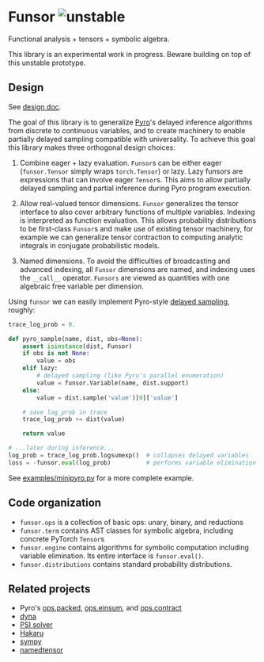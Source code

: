 # Funsor ![unstable](https://img.shields.io/badge/status-unstable-red.svg)

Functional analysis + tensors + symbolic algebra.

This library is an experimental work in progress.
Beware building on top of this unstable prototype.

## Design

See [design doc](https://docs.google.com/document/d/1LUj-oV5hJe74HJWKtog07Qrcaq4uhZQ5NuYuRevaVFo).

The goal of this library is to generalize [Pyro](http://pyro.ai)'s delayed
inference algorithms from discrete to continuous variables, and to create
machinery to enable partially delayed sampling compatible with universality. To
achieve this goal this library makes three orthogonal design choices:

1.  Combine eager + lazy evaluation. `Funsor`s can be either eager
    (`funsor.Tensor` simply wraps `torch.Tensor`) or lazy. Lazy funsors are
    expressions that can involve eager `Tensor`s. This aims to allow partially
    delayed sampling and partial inference during Pyro program execution.

2.  Allow real-valued tensor dimensions. `Funsor` generalizes the tensor
    interface to also cover arbitrary functions of multiple variables. Indexing
    is interpreted as function evaluation. This allows probability
    distributions to be first-class `Funsor`s and make use of existing tensor
    machinery, for example we can generalize tensor contraction to computing
    analytic integrals in conjugate probabilistic models.

3.  Named dimensions. To avoid the difficulties of broadcasting and advanced
    indexing, all `Funsor` dimensions are named, and indexing uses the
    `__call__` operator. `Funsors` are viewed as quantities with one algebraic
    free variable per dimension.

Using `funsor` we can easily implement Pyro-style
[delayed sampling](http://pyro.ai/examples/enumeration.html), roughly:

```py
trace_log_prob = 0.

def pyro_sample(name, dist, obs=None):
    assert isinstance(dist, Funsor)
    if obs is not None:
        value = obs
    elif lazy:
        # delayed sampling (like Pyro's parallel enumeration)
        value = funsor.Variable(name, dist.support)
    else:
        value = dist.sample('value')[0]['value']

    # save log_prob in trace
    trace_log_prob += dist(value)

    return value

# ...later during inference...
log_prob = trace_log_prob.logsumexp()  # collapses delayed variables
loss = -funsor.eval(log_prob)          # performs variable elimination
```
See [examples/minipyro.py](examples/minipyro.py) for a more complete example.

## Code organization

- `funsor.ops` is a collection of basic ops: unary, binary, and reductions
- `funsor.term` contains AST classes for symbolic algebra, including concrete
  PyTorch `Tensor`s
- `funsor.engine` contains algorithms for symbolic computation including
  variable elimination. Its entire interface is `funsor.eval()`.
- `funsor.distributions` contains standard probability distributions.

## Related projects

- Pyro's [ops.packed](https://github.com/uber/pyro/blob/dev/pyro/ops/packed.py),
  [ops.einsum](https://github.com/uber/pyro/blob/dev/pyro/ops/einsum), and
  [ops.contract](https://github.com/uber/pyro/blob/dev/pyro/ops/contract.py)
- [dyna](http://www.cs.jhu.edu/~nwf/datalog20-paper.pdf)
- [PSI solver](https://psisolver.org)
- [Hakaru](https://hakaru-dev.github.io)
- [sympy](https://www.sympy.org/en/index.html)
- [namedtensor](https://github.com/harvardnlp/namedtensor)
